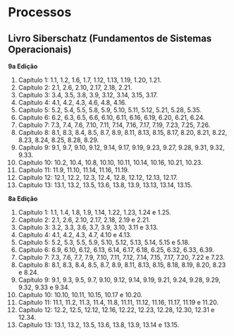 Processos
=========

## Livro Siberschatz (Fundamentos de Sistemas Operacionais)

**9a Edição**

  1. Capítulo 1: 1.1, 1.2, 1.6, 1.7, 1.12, 1.13, 1.19, 1.20, 1.21.
  1. Capítulo 2: 2.1, 2.6, 2.10, 2.17, 2.18, 2.21.
  1. Capítulo 3: 3.4, 3.5, 3.8, 3.9, 3.12, 3.14, 3.15, 3.17.
  1. Capítulo 4: 4.1, 4.2, 4.3, 4.6, 4.8, 4.16.
  1. Capítulo 5: 5.2, 5.4, 5.5, 5.8, 5.9, 5.10, 5.11, 5.12, 5.21, 5.28, 5.35.
  1. Capítulo 6: 6.2, 6.3, 6.5, 6.6, 6.10, 6.11, 6.16, 6.19, 6.20, 6.21, 6.24.
  1. Capítulo 7: 7.3, 7.4, 7.6, 7.10, 7.11, 7.14, 7.16, 7.17, 7.19, 7.23, 7.25,
     7.26.
  1. Capítulo 8: 8.1, 8.3, 8.4, 8.5, 8.7, 8.9, 8.11, 8.13, 8.15, 8.17, 8.20,
     8.21, 8.22, 8.23, 8.24, 8.25, 8.28, 8.29.
  1. Capítulo 9: 9.1, 9.7, 9.10, 9.12, 9.14, 9.17, 9.19, 9.23, 9.27, 9.28,
     9.31, 9.32, 9.33.
  1. Capítulo 10: 10.2, 10.4, 10.8, 10.10, 10.11, 10.14, 10.16, 10.21, 10.23.
  1. Capítulo 11: 11.9, 11.10, 11.14, 11.16, 11.19.
  1. Capítulo 12: 12.1, 12.2, 12.3, 12.4, 12.8, 12.12, 12.13, 12.17.
  1. Capítulo 13: 13.1, 13.2, 13.5, 13.6, 13.8, 13.9, 13.13, 13.14, 13.15.


**8a Edição**

  1. Capítulo 1: 1.1, 1.4, 1.8, 1.9, 1.14, 1.22, 1.23, 1.24 e 1.25.
  1. Capítulo 2: 2.1, 2.6, 2.10, 2.17, 2.18, 2.19 e 2.21.
  1. Capítulo 3: 3.2, 3.3, 3.6, 3.7, 3.9, 3.10, 3.11 e 3.13.
  1. Capítulo 4: 4.1, 4.2, 4.3, 4.7, 4.10 e 4.13.
  1. Capítulo 5: 5.2, 5.3, 5.5, 5.9, 5.10, 5.12, 5.13, 5.14, 5.15 e 5.18.
  1. Capítulo 6: 6.9, 6.10, 6.12, 6.13, 6.14, 6.17, 6.18, 6.25, 6.32, 6.33,
     6.39.
  1. Capítulo 7: 7.3, 7.6, 7.7, 7.9, 7.10, 7.11, 7.12, 7.14, 7.15, 7.17, 7.20,
     7.22 e 7.23.
  1. Capítulo 8: 8.1, 8.3, 8.4, 8.5, 8.7, 8.9, 8.11, 8.13, 8.15, 8.18, 8.19,
     8.20, 8.23 e 8.24.
  1. Capítulo 9: 9.1, 9.3, 9.5, 9.7, 9.10, 9.12, 9.14, 9.19, 9.21, 9.24, 9.28,
     9.29, 9.32, 9.33 e 9.34.
  1. Capítulo 10: 10.10, 10.11, 10.15, 10.17 e 10.20.
  1. Capítulo 11: 11.1, 11.2, 11.3, 11.4, 11.8, 11.11, 11.12, 11.16, 11.17,
     11.19 e 11.20.
  1. Capítulo 12: 12.2, 12.5, 12.12, 12.16, 12.22, 12.23, 12.28, 12.30, 12.31 e
     12.34.
  1. Capítulo 13: 13.1, 13.2, 13.5, 13.6, 13.8, 13.9, 13.14 e 13.15.
